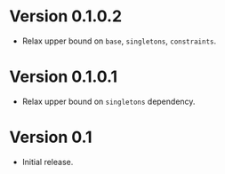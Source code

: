 # Version 0.1.0.2

* Relax upper bound on `base`, `singletons`, `constraints`.


# Version 0.1.0.1

* Relax upper bound on `singletons` dependency.


# Version 0.1

* Initial release.

